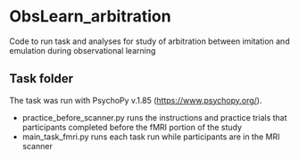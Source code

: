 # ObsLearn_arbitration
Code to run task and analyses for study of arbitration between imitation and emulation during observational learning

## Task folder
The task was run with PsychoPy v.1.85 (https://www.psychopy.org/).
- practice_before_scanner.py runs the instructions and practice trials that participants completed before the fMRI portion of the study
- main_task_fmri.py runs each task run while participants are in the MRI scanner
